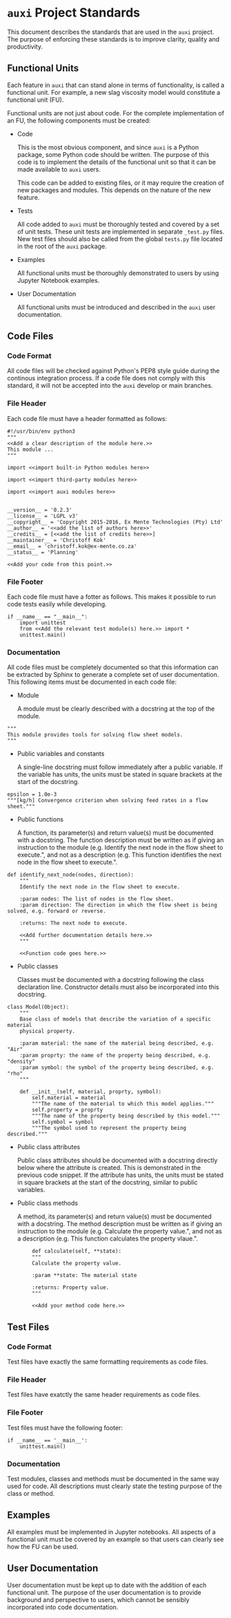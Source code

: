# `auxi` Project Standards

This document describes the standards that are used in the `auxi` project. The purpose of enforcing these standards is to improve clarity, quality and productivity.


## Functional Units
Each feature in `auxi` that can stand alone in terms of functionality, is called a functional unit. For example, a new slag viscosity model would constitute a functional unit (FU).

Functional units are not just about code. For the complete implementation of an FU, the following components must be created:
* Code

   This is the most obvious component, and since `auxi` is a Python package, some Python code should be written. The purpose of this code is to implement the details of the functional unit so that it can be made available to `auxi` users.

   This code can be added to existing files, or it may require the creation of new packages and modules. This depends on the nature of the new feature.

* Tests

   All code added to `auxi` must be thoroughly tested and covered by a set of unit tests. These unit tests are implemented in separate `_test.py` files. New test files should also be called from the global `tests.py` file located in the root of the `auxi` package.

* Examples

   All functional units must be thoroughly demonstrated to users by using Jupyter Notebook examples.

* User Documentation

   All functional units must be introduced and described in the `auxi` user documentation.


## Code Files

### Code Format

All code files will be checked against Python's PEP8 style guide during the continous integration process. If a code file does not comply with this standard, it will not be accepted into the `auxi` develop or main branches.

### File Header
Each code file must have a header formatted as follows:

```
#!/usr/bin/env python3
"""
<<Add a clear description of the module here.>>
This module ...
"""

import <<import built-in Python modules here>>

import <<import third-party modules here>>

import <<import auxi modules here>>


__version__ = '0.2.3'
__license__ = 'LGPL v3'
__copyright__ = 'Copyright 2015-2016, Ex Mente Technologies (Pty) Ltd'
__author__ = '<<add the list of authors here>>'
__credits__ = [<<add the list of credits here>>]
__maintainer__ = 'Christoff Kok'
__email__ = 'christoff.kok@ex-mente.co.za'
__status__ = 'Planning'

<<Add your code from this point.>>
```

### File Footer
Each code file must have a fotter as follows. This makes it possible to run code tests easily while developing.

```
if __name__ == "__main__":
    import unittest
    from <<Add the relevant test module(s) here.>> import *
    unittest.main()
```

### Documentation
All code files must be completely documented so that this information can be extracted by Sphinx to generate a complete set of user documentation. This following items must be documented in each code file:

* Module

   A module must be clearly described with a docstring at the top of the module.

```
"""
This module provides tools for solving flow sheet models.
"""
```

* Public variables and constants

   A single-line docstring must follow immediately after a public variable. If the variable has units, the units must be stated in square brackets at the start of the docstring.

```
epsilon = 1.0e-3
"""[kg/h] Convergence criterion when solving feed rates in a flow sheet."""
```

* Public functions

   A function, its parameter(s) and return value(s) must be documented with a docstring. The function description must be written as if giving an instruction to the module (e.g. Identify the next node in the flow sheet to execute.", and not as a description (e.g. This function identifies the next node in the flow sheet to execute.".

```
def identify_next_node(nodes, direction):
    """
    Identify the next node in the flow sheet to execute.

    :param nodes: The list of nodes in the flow sheet.
    :param direction: The direction in which the flow sheet is being solved, e.g. forward or reverse.

    :returns: The next node to execute.

    <<Add further documentation details here.>>
    """

    <<Function code goes here.>>
```

* Public classes

   Classes must be documented with a docstring following the class declaration line. Constructor details must also be incorporated into this docstring.

```
class Model(Object):
    """
    Base class of models that describe the variation of a specific material
    physical property.

    :param material: the name of the material being described, e.g. "Air"
    :param proprty: the name of the property being described, e.g. "density"
    :param symbol: the symbol of the property being described, e.g. "rho"
    """

    def __init__(self, material, proprty, symbol):
        self.material = material
        """The name of the material to which this model applies."""
        self.property = proprty
        """The name of the property being described by this model."""
        self.symbol = symbol
        """The symbol used to represent the property being described."""
```

* Public class attributes

   Public class attributes should be documented with a docstring directly below where the attribute is created. This is demonstrated in the previous code snippet. If the attribute has units, the units must be stated in square brackets at the start of the docstring, similar to public variables.

* Public class methods

   A method, its parameter(s) and return value(s) must be documented with a docstring. The method description must be written as if giving an instruction to the module (e.g. Calculate the property value.", and not as a description (e.g. This function calculates the property vlaue.".

```
        def calculate(self, **state):
        """
        Calculate the property value.

        :param **state: The material state

        :returns: Property value.
        """

        <<Add your method code here.>>
```


## Test Files

### Code Format
Test files have exactly the same formatting requirements as code files.

### File Header
Test files have exatctly the same header requirements as code files.

### File Footer
Test files must have the following footer:

```
if __name__ == '__main__':
    unittest.main()
```

### Documentation
Test modules, classes and methods must be documented in the same way used for code. All descriptions must clearly state the testing purpose of the class or method.


## Examples
All examples must be implemented in Jupyter notebooks. All aspects of a functional unit must be covered by an example so that users can clearly see how the FU can be used.


## User Documentation
User documentation must be kept up to date with the addition of each functional unit. The purpose of the user documentation is to provide background and perspective to users, which cannot be sensibly incorporated into code documentation.
